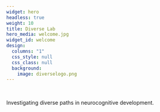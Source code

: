 ```yaml
---
widget: hero
headless: true
weight: 10
title: Diverse Lab
hero_media: welcome.jpg
widget_id: welcome
design:
  columns: "1"
  css_style: null
  css_class: null
  background:
    image: diverselogo.png
---
```

<br>

Investigating diverse paths in neurocognitive development.